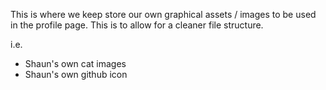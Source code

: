 This is where we keep store our own graphical assets / images to be used in the profile page. This is to allow for a cleaner file structure.



 i.e.

 - Shaun's own cat images
 - Shaun's own github icon
